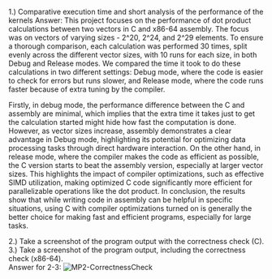 1.) Comparative execution time and short analysis of the performance of the kernels
Answer: 
This project focuses on the performance of dot product calculations between two vectors in C and x86-64 assembly. The focus was on vectors of varying sizes - 2^20, 2^24, and 2^29 elements. To ensure a thorough comparison, each calculation was performed 30 times, split evenly across the different vector sizes, with 10 runs for each size, in both Debug and Release modes. We compared the time it took to do these calculations in two different settings: Debug mode, where the code is easier to check for errors but runs slower, and Release mode, where the code runs faster because of extra tuning by the compiler.

Firstly, in debug mode, the performance difference between the C and assembly are minimal, which implies that the extra time it takes just to get the calculation started might hide how fast the computation is done. However, as vector sizes increase, assembly demonstrates a clear advantage in Debug mode, highlighting its potential for optimizing data processing tasks through direct hardware interaction. On the other hand, in release mode, where the compiler makes the code as efficient as possible, the C version starts to beat the assembly version, especially at larger vector sizes. This highlights the impact of compiler optimizations, such as effective SIMD utilization, making optimized C code significantly more efficient for parallelizable operations like the dot product. In conclusion, the results show that while writing code in assembly can be helpful in specific situations, using C with compiler optimizations turned on is generally the better choice for making fast and efficient programs, especially for large tasks.

2.) Take a screenshot of the program output with the correctness check (C).
3.) Take a screenshot of the program output, including the correctness check (x86-64).  
Answer for 2-3: 
![MP2-CorrectnessCheck](https://github.com/kenwin728/LBYARCH-MP/assets/114456221/49a62657-b3c0-4ba6-b13e-7411e3e3e49b)
